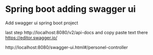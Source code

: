 # Spring boot adding swagger ui
Add swagger ui spring boot project

last step
http://localhost:8080/v2/api-docs
and copy paste text there
https://editor.swagger.io/

http://localhost:8080/swagger-ui.html#/personel-controller
